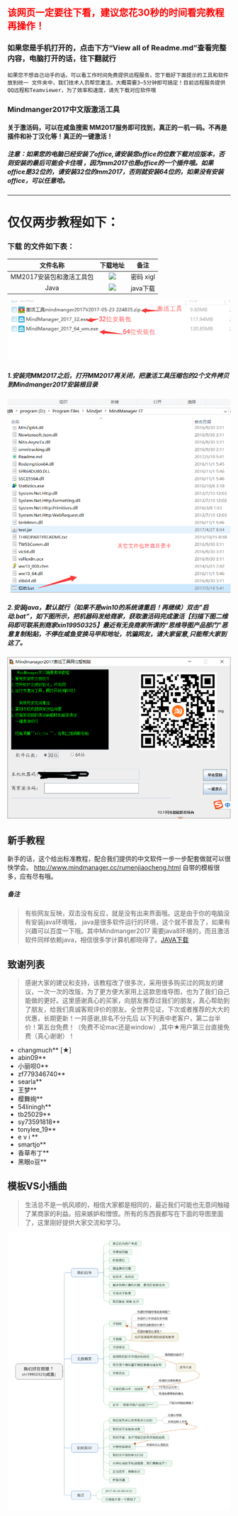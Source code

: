 ## <font color=red>该网页一定要往下看，建议您花30秒的时间看完教程再操作！</font>
### 如果您是手机打开的，点击下方“View all of Readme.md”查看完整内容，电脑打开的话，往下翻就行
` 如果您不想自己动手的话，可以看工作时间免费提供远程服务，您下载好下面提示的工具和软件放到统一
文件夹中，我们技术人员帮您激活，大概需要3~5分钟即可搞定！目前远程服务提供QQ远程和Teamviewer，为了效率和速度，请先下载对应软件哦 `

###  Mindmanger2017中文版激活工具
#### 关于激活码，可以在咸鱼搜索 MM2017服务即可找到，真正的一机一码。不再是插件和补丁汉化等！真正的一键激活！
#####  注意：如果您的电脑已经安装了office,请安装您office的位数下载对应版本，否则安装的最后可能会卡住哦 ，因为mm2017也是office的一个插件哦。如果office是32位的，请安装32位的mm2017，否则就安装64位的，如果没有安装office，可以任意哈。

***
# 仅仅两步教程如下：
###  **下载** 的文件如下表：
| 文件名称| 下载地址 |备注|
|:-----:|:-----:|:-----:|
| MM2017安装包和激活工具包| <a target= "_blank" title="网盘下载" href="http://pan.baidu.com/s/1gf1hPQF"><img src="http://www.easyicon.net/api/resizeApi.php?id=1205802&size=32"></a> |密码 xigl|
| Java| <a target= "_blank" title="java下载" href="http://rj.baidu.com/search/index/?kw=Java%2520Runtime%2520Environment">  <img src="http://www.easyicon.net/api/resizeApi.php?id=1205795&size=32"> </a>|java下载|

![界面主题图](./soft.png)
##### 1.安装完MM2017之后，打开MM2017再关闭，把激活工具压缩包的2个文件拷贝到Mindmanger2017安装根目录
![拷贝之后目录结构](./folderStruct.png)
##### 2.安装java，默认就行（如果不是win10的系统请重启！再继续）双击”启动.bat”，如下图所示，把机器码发给商家，获取激活码完成激活【扫描下图二维码即可联系到商家xin19950325】最近有无良商家所谓的“思维导图产品部门”恶意复制粘贴，不停在咸鱼变换马甲和地址，坑骗网友，请大家留意,只能帮大家到这了。
![界面主题图](./main.png)

## 新手教程
新手的话，这个给出标准教程，配合我们提供的中文软件一步一步配套做就可以很快学会。
http://www.mindmanager.cc/rumenjiaocheng.html
自带的模板很多，应有尽有哦。

##### 备注    #####
> 有些网友反映，双击没有反应，就是没有出来界面哦。这是由于你的电脑没有安装java环境哦，
java是很多软件运行的环境，这个就不普及了，如果有兴趣可以百度一下哦。其中Mindmanger2017
需要java8环境的，而且激活软件同样依赖java，相信很多学计算机都晓得了。[JAVA下载](http://rj.baidu.com/search/index/?kw=Java%2520Runtime%2520Environment)

## 致谢列表

> 感谢大家的建议和支持，该教程改了很多次，采用很多购买过的网友的建议，一次一次的改版，为了更方便大家用上这款思维导图，也为了我们自己能做的更好。这里感谢真心的买家，向朋友推荐过我们的朋友，真心帮助到了朋友，给我们真诚客观评价的朋友。全世界见证，下次或者推荐的大大的优惠，长期更新！一并感谢,排名不分先后
> 以下列表中老客户，第二台半价！第五台免费！（免费不论mac还是window）,其中★用户第三台直接免费（真心谢谢）！
- changmuch** [★]
- abin09**
- 小丽呗0**
- zf779346740**
- searla**
- 王梦**
- 樱舞绚**
- 54liningh**
- tb25029**
- sy73591818**
- tonylee_19**
- e v i **
- smartjo**
- 香草布丁**
- 黑眼o豆**
## 模板VS小插曲
> 生活总不是一帆风顺的，相信大家都是相同的，最近我们可能也无意间触碰了某商家的利益。招来嫉妒和憎恨。所有的东西我都写在下面的导图里面了，这里刚好提供大家交流和学习。

![小插曲](./our.png)
